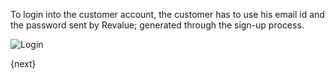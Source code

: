 To login into the customer account, the customer has to use his email id and
the password sent by Revalue; generated through the sign-up process.

![Login]({{docs_base_url}}/assets/old_images/erpnext/customer-portal-login.png)

{next}

